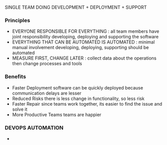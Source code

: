 SINGLE TEAM DOING DEVELOPMENT + DEPLOYMENT + SUPPORT


### Principles
- EVERYONE RESPONSIBLE FOR EVERYTHING : 
	  all team members have joint responsibility developing, deploying and supporting the software
- EVERYTHING THAT CAN BE AUTOMATED IS AUTOMATED : 
	  minimal manual involvement
	  developing, deploying, supporting should be automated
- MEASURE FIRST, CHANGE LATER :
	  collect data about the operations then change processes and tools

### Benefits 
- Faster Deployment 
	  software can be quickly deployed because communication delays are lesser
- Reduced Risks
	  there is less change in functionality, so less risk
- Faster Repair
	  since teams work together, its easier to find the issue and solve it 
- More Productive Teams
	  teams are happier

### DEVOPS AUTOMATION
- 